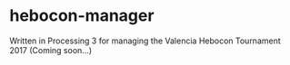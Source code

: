 # hebocon-manager
Written in Processing 3 for managing the Valencia Hebocon Tournament 2017
(Coming soon...)
